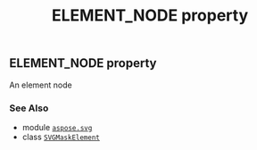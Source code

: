 ﻿---
title: ELEMENT_NODE property
second_title: Aspose.SVG for Python via .NET API References
description: 
type: docs
weight: 480
url: /python-net/aspose.svg/svgmaskelement/element_node/
is_root: false
---

## ELEMENT_NODE property


An element node

### See Also
* module [`aspose.svg`](../../)
* class [`SVGMaskElement`](/svg/python-net/aspose.svg/svgmaskelement)
